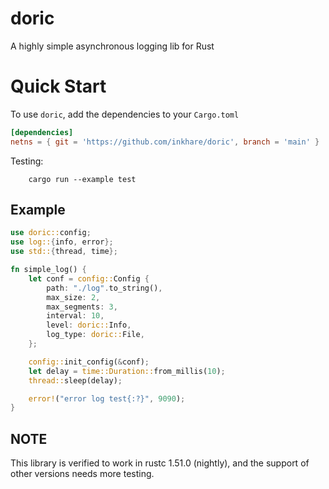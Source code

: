 # doric
A highly simple asynchronous logging lib for Rust

# Quick Start
To use `doric`, add the dependencies to your `Cargo.toml`
```toml
[dependencies]
netns = { git = 'https://github.com/inkhare/doric', branch = 'main' }
```

Testing:
```
    cargo run --example test
```
    
## Example ##

```Rust
use doric::config;
use log::{info, error};
use std::{thread, time};

fn simple_log() {
    let conf = config::Config {
        path: "./log".to_string(),
        max_size: 2,
        max_segments: 3,
        interval: 10,
        level: doric::Info,
        log_type: doric::File,
    };

    config::init_config(&conf);
    let delay = time::Duration::from_millis(10);
    thread::sleep(delay);

    error!("error log test{:?}", 9090);
}

```

## NOTE

This library is verified to work in rustc 1.51.0 (nightly), and the support 
of other versions needs more testing.
